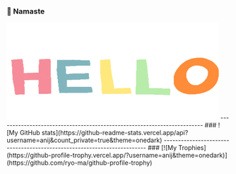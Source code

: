 ### 🙏 Namaste 
<img alt="GIF" src="https://github.com/anij/anij/blob/main/hi-hello.gif?raw=true" width="480" height="220" />
<!--
- 👀 I’m interested in ...
- 🌱 I’m currently learning ...
- 💞️ I’m looking to collaborate on ...
- 📫 How to reach me ...
-->
<!---
anij/anij is a ✨ special ✨ repository because its `README.md` (this file) appears on your GitHub profile.
You can click the Preview link to take a look at your changes.
--->
------------------------------------------------------------------------
### ![My GitHub stats](https://github-readme-stats.vercel.app/api?username=anij&count_private=true&theme=onedark)
------------------------------------------------------------------------
### [![My Trophies](https://github-profile-trophy.vercel.app/?username=anij&theme=onedark)](https://github.com/ryo-ma/github-profile-trophy)

